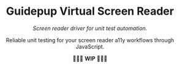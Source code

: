 <h1 align="center">Guidepup Virtual Screen Reader</h1>
<p align="center">
  <i>Screen reader driver for unit test automation.</i>
</p>
<p align="center">
  Reliable unit testing for your screen reader a11y workflows through JavaScript.
</p>
<p align="center">
  🚧🚧🚧 <b>WIP</b> 🚧🚧🚧
</p>
